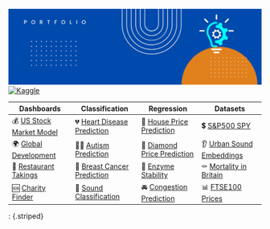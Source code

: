 ![alt text](https://github.com/get-heard/get-heard/blob/main/Banner.jpg?raw=true)
[![Kaggle](https://img.shields.io/badge/Kaggle_Notebooks-Master-orange)](https://www.kaggle.com/gkitchen)

| Dashboards | Classification | Regression | Datasets |  
| ------------- | ------------- | ------------- |   ------------- |  
| 💰 [US Stock Market Model](https://getheard.quarto.pub/spy) | 💔 [Heart Disease Prediction](https://hearts.streamlit.app)  | 🏡 [House Price Prediction](https://www.kaggle.com/code/gkitchen/house-price-prediction) | 💲 [S&P500 SPY](https://www.kaggle.com/datasets/gkitchen/s-and-p-500-spy) |
| 🌍 [Global Development](https://getheard.quarto.pub/gapminder)  | 👩‍⚕️ [Autism Prediction](https://www.kaggle.com/code/gkitchen/autism-prediction) | 💎 [Diamond Price Prediction](https://diamondz.streamlit.app) | 👂 [Urban Sound Embeddings](https://www.kaggle.com/datasets/gkitchen/urban-sound-mfcc) 
| 🥗 [Restaurant Takings](https://getheard.quarto.pub/tips)  | 🏥 [Breast Cancer Prediction](https://www.kaggle.com/code/gkitchen/breast-cancer-prediction) | 🧪 [Enzyme Stability](https://www.kaggle.com/code/gkitchen/enzyme-stability-prediction) | ⚰ [Mortality in Britain]( https://www.kaggle.com/datasets/gkitchen/uk-deaths-by-year-of-age) 
| 🆘 [Charity Finder](https://charities.streamlit.app)  | 📢 [Sound Classification](https://sounds.streamlit.app) | 🚘 [Congestion Prediction](https://www.kaggle.com/code/gkitchen/congestion-prediction) | 📊 [FTSE100 Prices](https://www.kaggle.com/datasets/gkitchen/ftse100) |
: {.striped}
